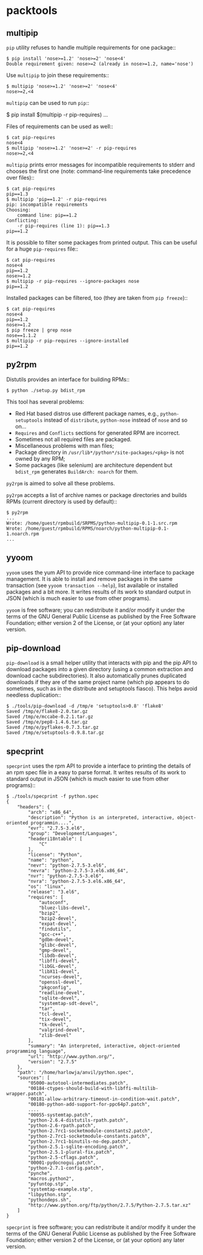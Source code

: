 packtools
=========

multipip
--------

`pip` utility refuses to handle multiple requirements for one package::

    $ pip install 'nose>=1.2' 'nose>=2' 'nose<4'
    Double requirement given: nose>=2 (already in nose>=1.2, name='nose')

Use `multipip` to join these requirements::

    $ multipip 'nose>=1.2' 'nose>=2' 'nose<4'
    nose>=2,<4


`multipip` can be used to run `pip`::

   $ pip install $(multipip -r pip-requires)
   ...

Files of requirements can be used as well::

    $ cat pip-requires
    nose<4
    $ multipip 'nose>=1.2' 'nose>=2' -r pip-requires
    nose>=2,<4

`multipip` prints error messages for incompatible requirements to
stderr and chooses the first one (note: command-line requirements take
precedence over files)::

    $ cat pip-requires
    pip==1.3
    $ multipip 'pip==1.2' -r pip-requires
    pip: incompatible requirements
    Choosing:
    	command line: pip==1.2
    Conflicting:
    	-r pip-requires (line 1): pip==1.3
    pip==1.2

It is possible to filter some packages from printed output. This can
be useful for a huge `pip-requires` file::

    $ cat pip-requires
    nose<4
    pip==1.2
    nose>=1.2
    $ multipip -r pip-requires --ignore-packages nose
    pip==1.2

Installed packages can be filtered, too (they are taken from `pip
freeze`)::

    $ cat pip-requires
    nose<4
    pip==1.2
    nose>=1.2
    $ pip freeze | grep nose
    nose==1.1.2
    $ multipip -r pip-requires --ignore-installed
    pip==1.2

py2rpm
------

Distutils provides an interface for building RPMs::

    $ python ./setup.py bdist_rpm

This tool has several problems:

* Red Hat based distros use different package names, e.g.,
  `python-setuptools` instead of `distribute`, `python-nose` instead
  of `nose` and so on...
* `Requires` and `Conflicts` sections for generated RPM are incorrect.
* Sometimes not all required files are packaged.
* Miscellaneous problems with man files;
* Package directory in `/usr/lib*/python*/site-packages/<pkg>` is not
  owned by any RPM;
* Some packages (like selenium) are architecture dependent but
  `bdist_rpm` generates `BuildArch: noarch` for them.

`py2rpm` is aimed to solve all these problems.

`py2rpm` accepts a list of archive names or package directories and
builds RPMs (current directory is used by default)::

    $ py2rpm
    ...
    Wrote: /home/guest/rpmbuild/SRPMS/python-multipip-0.1-1.src.rpm
    Wrote: /home/guest/rpmbuild/RPMS/noarch/python-multipip-0.1-1.noarch.rpm
    ...


yyoom
-----

`yyoom` uses the yum API to provide nice command-line interface to package
management. It is able to install and remove packages in the same
transaction (see `yyoom transaction --help`), list available or installed
packages and a bit more. It writes results of its work to standard output
in JSON (which is much easier to use from other programs).

`yyoom` is free software; you can redistribute it and/or modify
it under the terms of the GNU General Public License as published by
the Free Software Foundation; either version 2 of the License, or
(at your option) any later version.

pip-download
------------

`pip-download` is a small helper utility that interacts with pip and the pip API to
download packages into a given directory (using a common extraction and download
cache subdirectories). It also automatically prunes duplicated downloads if they
are of the same project name (which pip appears to do sometimes, such as in the distribute
and setuptools fiasco). This helps avoid needless duplication::

    $ ./tools/pip-download -d /tmp/e 'setuptools>0.8' 'flake8'
    Saved /tmp/e/flake8-2.0.tar.gz
    Saved /tmp/e/mccabe-0.2.1.tar.gz
    Saved /tmp/e/pep8-1.4.6.tar.gz
    Saved /tmp/e/pyflakes-0.7.3.tar.gz
    Saved /tmp/e/setuptools-0.9.8.tar.gz


specprint
---------

`specprint` uses the rpm API to provide a interface to printing the details
of an rpm spec file in a easy to parse format. It writes results of its work to
standard output in JSON (which is much easier to use from other programs)::

    $ ./tools/specprint -f python.spec
    {
        "headers": {
            "arch": "x86_64",
            "description": "Python is an interpreted, interactive, object-oriented programmin....",
            "evr": "2.7.5-3.el6",
            "group": "Development/Languages",
            "headeri18ntable": [
                "C"
            ],
            "license": "Python",
            "name": "python",
            "nevr": "python-2.7.5-3.el6",
            "nevra": "python-2.7.5-3.el6.x86_64",
            "nvr": "python-2.7.5-3.el6",
            "nvra": "python-2.7.5-3.el6.x86_64",
            "os": "linux",
            "release": "3.el6",
            "requires": [
                "autoconf",
                "bluez-libs-devel",
                "bzip2",
                "bzip2-devel",
                "expat-devel",
                "findutils",
                "gcc-c++",
                "gdbm-devel",
                "glibc-devel",
                "gmp-devel",
                "libdb-devel",
                "libffi-devel",
                "libGL-devel",
                "libX11-devel",
                "ncurses-devel",
                "openssl-devel",
                "pkgconfig",
                "readline-devel",
                "sqlite-devel",
                "systemtap-sdt-devel",
                "tar",
                "tcl-devel",
                "tix-devel",
                "tk-devel",
                "valgrind-devel",
                "zlib-devel"
            ],
            "summary": "An interpreted, interactive, object-oriented programming language",
            "url": "http://www.python.org/",
            "version": "2.7.5"
        },
        "path": "/home/harlowja/anvil/python.spec",
        "sources": [
            "05000-autotool-intermediates.patch",
            "00184-ctypes-should-build-with-libffi-multilib-wrapper.patch",
            "00181-allow-arbitrary-timeout-in-condition-wait.patch",
            "00180-python-add-support-for-ppc64p7.patch",
            ....
            "00055-systemtap.patch",
            "python-2.6.4-distutils-rpath.patch",
            "python-2.6-rpath.patch",
            "python-2.7rc1-socketmodule-constants2.patch",
            "python-2.7rc1-socketmodule-constants.patch",
            "python-2.7rc1-binutils-no-dep.patch",
            "python-2.5.1-sqlite-encoding.patch",
            "python-2.5.1-plural-fix.patch",
            "python-2.5-cflags.patch",
            "00001-pydocnogui.patch",
            "python-2.7.1-config.patch",
            "pynche",
            "macros.python2",
            "pyfuntop.stp",
            "systemtap-example.stp",
            "libpython.stp",
            "pythondeps.sh",
            "http://www.python.org/ftp/python/2.7.5/Python-2.7.5.tar.xz"
        ]
    }

`specprint` is free software; you can redistribute it and/or modify
it under the terms of the GNU General Public License as published by
the Free Software Foundation; either version 2 of the License, or
(at your option) any later version.
